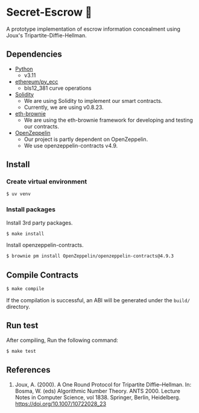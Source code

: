 # Secret-Escrow 🤫

A prototype implementation of escrow information concealment using Joux's Tripartite-Diffie-Hellman.

## Dependencies

- [Python](https://www.python.org/downloads/)
  - v3.11
- [ethereum/py_ecc](https://github.com/ethereum/py_ecc)
  - bls12_381 curve operations
- [Solidity](https://docs.soliditylang.org/)
  - We are using Solidity to implement our smart contracts. 
  - Currently, we are using v0.8.23.
- [eth-brownie](https://github.com/eth-brownie/brownie)
  - We are using the eth-brownie framework for developing and testing our contracts.
- [OpenZeppelin](https://openzeppelin.com/contracts/)
  - Our project is partly dependent on OpenZeppelin.
  - We use openzeppelin-contracts v4.9.

## Install

### Create virtual environment
```bash
$ uv venv
```

### Install packages

Install 3rd party packages.
```bash
$ make install
```

Install openzeppelin-contracts.
```bash
$ brownie pm install OpenZeppelin/openzeppelin-contracts@4.9.3
```

## Compile Contracts

```bash
$ make compile
```
If the compilation is successful, an ABI will be generated under the `build/` directory.

## Run test

After compiling, Run the following command:
```bash
$ make test
```

## References
1. Joux, A. (2000). A One Round Protocol for Tripartite Diffie–Hellman. In: Bosma, W. (eds) Algorithmic Number Theory. ANTS 2000. Lecture Notes in Computer Science, vol 1838. Springer, Berlin, Heidelberg. https://doi.org/10.1007/10722028_23
